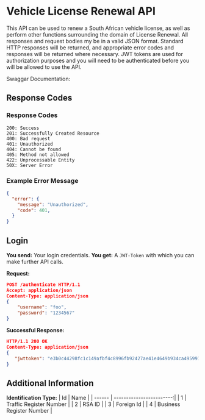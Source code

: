 # Vehicle License Renewal API
This API can be used to renew a South African vehicle license, as well as perform other functions surrounding the domain of License Renewal. All responses and request bodies my be in a valid JSON format. Standard HTTP responses will be returned, and appropriate error codes and responses will be returned where necessary. JWT tokens are used for authorization purposes and you will need to be authenticated before you will be allowed to use the API.

Swaggar Documentation:

## Response Codes 
### Response Codes
```
200: Success
201: Successfully Created Resource
400: Bad request
401: Unauthorized
404: Cannot be found
405: Method not allowed
422: Unprocessable Entity 
50X: Server Error
```
### Example Error Message
```json
{
  "error": {
    "message": "Unauthorized",
    "code": 401,
  }
}
```

## Login
**You send:**  Your  login credentials.
**You get:** A `JWT-Token` with which you can make further API calls.

**Request:**
```json
POST /authenticate HTTP/1.1
Accept: application/json
Content-Type: application/json
{
    "username": "foo",
    "password": "1234567" 
}
```
**Successful Response:**
```json
HTTP/1.1 200 OK
Content-Type: application/json
{
   "jwttoken": "e3b0c44298fc1c149afbf4c8996fb92427ae41e4649b934ca495991b7852b855"
}
```

## Additional Information
**Identification Type:**
| Id     | Name                     |
| ------ | ------------------------:|
| 1      | Traffic Register Number  |
| 2      | RSA ID                   |
| 3      | Foreign Id               |
| 4      | Business Register Number |
